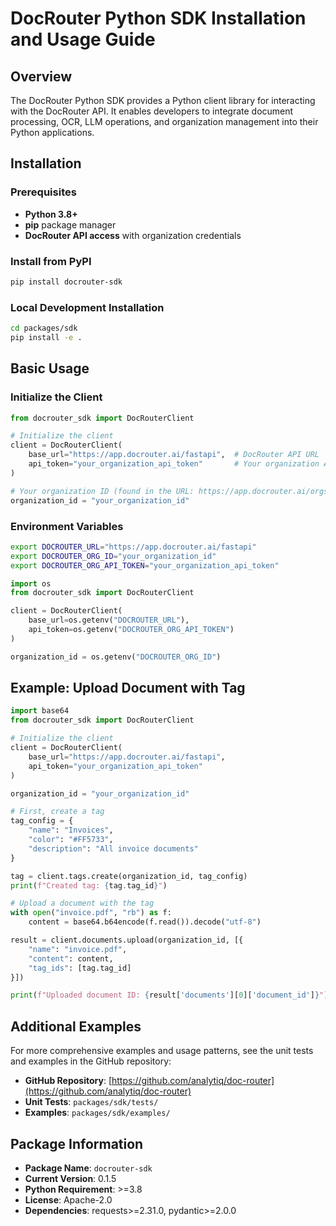 # DocRouter Python SDK Installation and Usage Guide

## Overview

The DocRouter Python SDK provides a Python client library for interacting with the DocRouter API. It enables developers to integrate document processing, OCR, LLM operations, and organization management into their Python applications.

## Installation

### Prerequisites

- **Python 3.8+**
- **pip** package manager
- **DocRouter API access** with organization credentials

### Install from PyPI

```bash
pip install docrouter-sdk
```

### Local Development Installation

```bash
cd packages/sdk
pip install -e .
```

## Basic Usage

### Initialize the Client

```python
from docrouter_sdk import DocRouterClient

# Initialize the client
client = DocRouterClient(
    base_url="https://app.docrouter.ai/fastapi",  # DocRouter API URL
    api_token="your_organization_api_token"       # Your organization API token
)

# Your organization ID (found in the URL: https://app.docrouter.ai/orgs/<org_id>)
organization_id = "your_organization_id"
```

### Environment Variables

```bash
export DOCROUTER_URL="https://app.docrouter.ai/fastapi"
export DOCROUTER_ORG_ID="your_organization_id"
export DOCROUTER_ORG_API_TOKEN="your_organization_api_token"
```

```python
import os
from docrouter_sdk import DocRouterClient

client = DocRouterClient(
    base_url=os.getenv("DOCROUTER_URL"),
    api_token=os.getenv("DOCROUTER_ORG_API_TOKEN")
)

organization_id = os.getenv("DOCROUTER_ORG_ID")
```

## Example: Upload Document with Tag

```python
import base64
from docrouter_sdk import DocRouterClient

# Initialize the client
client = DocRouterClient(
    base_url="https://app.docrouter.ai/fastapi",
    api_token="your_organization_api_token"
)

organization_id = "your_organization_id"

# First, create a tag
tag_config = {
    "name": "Invoices",
    "color": "#FF5733",
    "description": "All invoice documents"
}

tag = client.tags.create(organization_id, tag_config)
print(f"Created tag: {tag.tag_id}")

# Upload a document with the tag
with open("invoice.pdf", "rb") as f:
    content = base64.b64encode(f.read()).decode("utf-8")

result = client.documents.upload(organization_id, [{
    "name": "invoice.pdf",
    "content": content,
    "tag_ids": [tag.tag_id]
}])

print(f"Uploaded document ID: {result['documents'][0]['document_id']}")
```

## Additional Examples

For more comprehensive examples and usage patterns, see the unit tests and examples in the GitHub repository:

- **GitHub Repository**: [https://github.com/analytiq/doc-router](https://github.com/analytiq/doc-router)
- **Unit Tests**: `packages/sdk/tests/`
- **Examples**: `packages/sdk/examples/`

## Package Information

- **Package Name**: `docrouter-sdk`
- **Current Version**: 0.1.5
- **Python Requirement**: >=3.8
- **License**: Apache-2.0
- **Dependencies**: requests>=2.31.0, pydantic>=2.0.0
